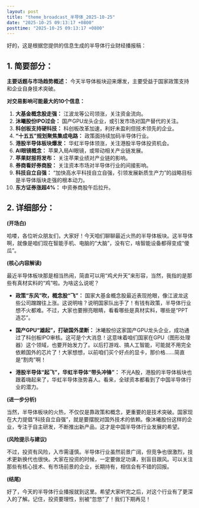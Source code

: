 ```yaml
---
layout: post
title: "theme_broadcast_半导体_2025-10-25"
date: "2025-10-25 09:13:17 +0800"
posttime: "2025-10-25 09:13:17 +0800"
---
```


好的，这是根据您提供的信息生成的半导体行业财经播报稿：

## 1. 简要部分：

**主要话题与市场趋势概述：** 今天半导体板块迎来爆发，主要受益于国家政策支持和企业自身技术突破。

**对交易影响可能最大的10个信息：**

1.  **大基金概念股走强：** 江波龙等公司领涨，关注资金流向。
2.  **沐曦股份IPO过会：** 国产GPU龙头企业，或引发市场对国产替代的关注。
3.  **科创板支持硬科技：** 科创板改革加速，利好未盈利但技术领先的企业。
4.  **“十五五”规划聚焦集成电路：** 政策面持续加码半导体行业。
5.  **港股半导体板块爆发：** 华虹半导体领涨，关注港股半导体投资机会。
6.  **AI眼镜概念：** 苹果入局AI眼镜，或带动相关产业链发展。
7.  **苹果财报将发布：** 关注苹果业绩对产业链的影响。
8.  **券商看好券商股：** 关注资本市场对半导体行业的间接影响。
9.  **科技自立自强：** “加快高水平科技自立自强，引领发展新质生产力”的战略目标是半导体版块走强的根本动力。
10. **东方证券涨超4%：** 中资券商股午后拉升。

## 2. 详细部分：

**(开场白)**

哈喽，各位听众朋友们，大家好！今天咱们聊聊最近火热的半导体板块。这半导体啊，就像是咱们现在智能手机、电脑的“大脑”，没有它，啥智能设备都得变成“傻瓜”。

**(核心内容解读)**

最近半导体板块那是相当热闹，简直可以用“鸡犬升天”来形容，当然，我指的是那些有真材实料的“鸡”啦。为啥这么说呢？

*   **政策“东风”吹，概念股“飞”：** 国家大基金概念股最近表现抢眼，像江波龙这些公司蹭蹭往上涨。这说明啥？说明国家队出手了！有钱有政策，半导体行业想不火都难。不过，大家也要擦亮眼睛，看看哪些是真材实料，哪些是“PPT造芯”。
*   **国产GPU“雄起”，打破国外垄断：** 沐曦股份这家国产GPU龙头企业，成功通过了科创板IPO审核。这可是个大消息！这意味着咱们国家在GPU（图形处理器）这个领域，也要开始发力了。以后打游戏、搞人工智能，可能就不用完全依赖国外的芯片了！大家想想，以前咱们买个好点的显卡，那价格……简直是“割肉”啊！

*   **港股半导体“起飞”，华虹半导体“带头冲锋”：** 不光A股，港股的半导体板块也跟着嗨起来了，华虹半导体涨势喜人。看来，全球资本都看到了中国半导体行业的潜力。

**(进一步分析)**

当然，半导体板块的火热，不仅仅是靠政策和概念，更重要的是技术突破。国家现在大力提倡“科技自立自强”，就是要摆脱对国外技术的依赖。像沐曦股份这样的企业，专注于自主研发，不断推出新产品，这才是中国半导体行业发展的希望。

**(风险提示与建议)**

不过，投资有风险，入市需谨慎。半导体行业虽然前景广阔，但竞争也很激烈，技术更新换代也很快。大家在投资的时候，一定要做足功课，别盲目跟风。可以关注那些有核心技术、有市场前景的企业，长期持有，相信会有不错的回报。

**(结尾)**

好了，今天的半导体行业播报就到这里。希望大家听完之后，对这个行业有了更深入的了解。记住，投资要理性，别被“忽悠”了！我们下期再见！